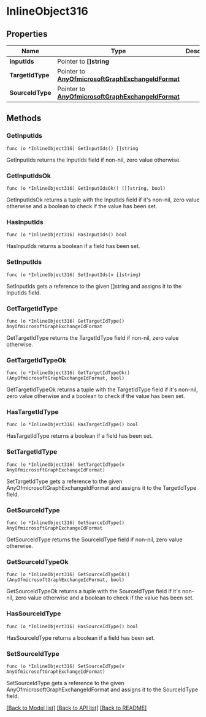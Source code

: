 # InlineObject316

## Properties

Name | Type | Description | Notes
------------ | ------------- | ------------- | -------------
**InputIds** | Pointer to **[]string** |  | [optional] 
**TargetIdType** | Pointer to [**AnyOfmicrosoftGraphExchangeIdFormat**](anyOf&lt;microsoft.graph.exchangeIdFormat&gt;.md) |  | [optional] 
**SourceIdType** | Pointer to [**AnyOfmicrosoftGraphExchangeIdFormat**](anyOf&lt;microsoft.graph.exchangeIdFormat&gt;.md) |  | [optional] 

## Methods

### GetInputIds

`func (o *InlineObject316) GetInputIds() []string`

GetInputIds returns the InputIds field if non-nil, zero value otherwise.

### GetInputIdsOk

`func (o *InlineObject316) GetInputIdsOk() ([]string, bool)`

GetInputIdsOk returns a tuple with the InputIds field if it's non-nil, zero value otherwise
and a boolean to check if the value has been set.

### HasInputIds

`func (o *InlineObject316) HasInputIds() bool`

HasInputIds returns a boolean if a field has been set.

### SetInputIds

`func (o *InlineObject316) SetInputIds(v []string)`

SetInputIds gets a reference to the given []string and assigns it to the InputIds field.

### GetTargetIdType

`func (o *InlineObject316) GetTargetIdType() AnyOfmicrosoftGraphExchangeIdFormat`

GetTargetIdType returns the TargetIdType field if non-nil, zero value otherwise.

### GetTargetIdTypeOk

`func (o *InlineObject316) GetTargetIdTypeOk() (AnyOfmicrosoftGraphExchangeIdFormat, bool)`

GetTargetIdTypeOk returns a tuple with the TargetIdType field if it's non-nil, zero value otherwise
and a boolean to check if the value has been set.

### HasTargetIdType

`func (o *InlineObject316) HasTargetIdType() bool`

HasTargetIdType returns a boolean if a field has been set.

### SetTargetIdType

`func (o *InlineObject316) SetTargetIdType(v AnyOfmicrosoftGraphExchangeIdFormat)`

SetTargetIdType gets a reference to the given AnyOfmicrosoftGraphExchangeIdFormat and assigns it to the TargetIdType field.

### GetSourceIdType

`func (o *InlineObject316) GetSourceIdType() AnyOfmicrosoftGraphExchangeIdFormat`

GetSourceIdType returns the SourceIdType field if non-nil, zero value otherwise.

### GetSourceIdTypeOk

`func (o *InlineObject316) GetSourceIdTypeOk() (AnyOfmicrosoftGraphExchangeIdFormat, bool)`

GetSourceIdTypeOk returns a tuple with the SourceIdType field if it's non-nil, zero value otherwise
and a boolean to check if the value has been set.

### HasSourceIdType

`func (o *InlineObject316) HasSourceIdType() bool`

HasSourceIdType returns a boolean if a field has been set.

### SetSourceIdType

`func (o *InlineObject316) SetSourceIdType(v AnyOfmicrosoftGraphExchangeIdFormat)`

SetSourceIdType gets a reference to the given AnyOfmicrosoftGraphExchangeIdFormat and assigns it to the SourceIdType field.


[[Back to Model list]](../README.md#documentation-for-models) [[Back to API list]](../README.md#documentation-for-api-endpoints) [[Back to README]](../README.md)


